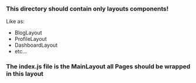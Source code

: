 ### This directory should contain only layouts components!

Like as:
- BlogLayout
- ProfileLayout
- DashboardLayout
- etc...

### The index.js file is the MainLayout all Pages should be wrapped in this layout
